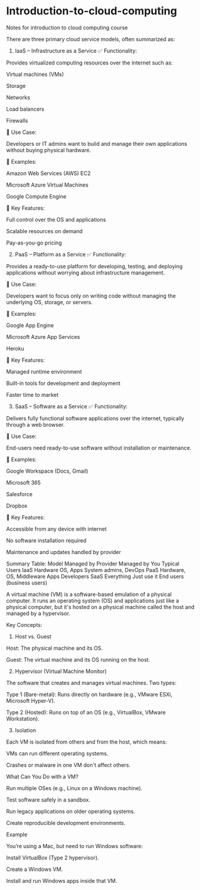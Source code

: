 # Introduction-to-cloud-computing
Notes for introduction to cloud computing course

There are three primary cloud service models, often summarized as:

1. IaaS – Infrastructure as a Service
✅ Functionality:

Provides virtualized computing resources over the internet such as:

Virtual machines (VMs)

Storage

Networks

Load balancers

Firewalls

🔧 Use Case:

Developers or IT admins want to build and manage their own applications without buying physical hardware.

🧩 Examples:

Amazon Web Services (AWS) EC2

Microsoft Azure Virtual Machines

Google Compute Engine

📌 Key Features:

Full control over the OS and applications

Scalable resources on demand

Pay-as-you-go pricing

2. PaaS – Platform as a Service
✅ Functionality:

Provides a ready-to-use platform for developing, testing, and deploying applications without worrying about infrastructure management.

🔧 Use Case:

Developers want to focus only on writing code without managing the underlying OS, storage, or servers.

🧩 Examples:

Google App Engine

Microsoft Azure App Services

Heroku

📌 Key Features:

Managed runtime environment

Built-in tools for development and deployment

Faster time to market

3. SaaS – Software as a Service
✅ Functionality:

Delivers fully functional software applications over the internet, typically through a web browser.

🔧 Use Case:

End-users need ready-to-use software without installation or maintenance.

🧩 Examples:

Google Workspace (Docs, Gmail)

Microsoft 365

Salesforce

Dropbox

📌 Key Features:

Accessible from any device with internet

No software installation required

Maintenance and updates handled by provider

Summary Table:
Model	Managed by Provider	Managed by You	Typical Users
IaaS	Hardware	OS, Apps	System admins, DevOps
PaaS	Hardware, OS, Middleware	Apps	Developers
SaaS	Everything	Just use it	End users (business users)


A virtual machine (VM) is a software-based emulation of a physical computer. It runs an operating system (OS) and applications just like a physical computer, but it's hosted on a physical machine called the host and managed by a hypervisor.

Key Concepts:
1. Host vs. Guest

Host: The physical machine and its OS.

Guest: The virtual machine and its OS running on the host.

2. Hypervisor (Virtual Machine Monitor)

The software that creates and manages virtual machines. Two types:

Type 1 (Bare-metal): Runs directly on hardware (e.g., VMware ESXi, Microsoft Hyper-V).

Type 2 (Hosted): Runs on top of an OS (e.g., VirtualBox, VMware Workstation).

3. Isolation

Each VM is isolated from others and from the host, which means:

VMs can run different operating systems.

Crashes or malware in one VM don't affect others.

What Can You Do with a VM?

Run multiple OSes (e.g., Linux on a Windows machine).

Test software safely in a sandbox.

Run legacy applications on older operating systems.

Create reproducible development environments.

Example

You’re using a Mac, but need to run Windows software:

Install VirtualBox (Type 2 hypervisor).

Create a Windows VM.

Install and run Windows apps inside that VM.
